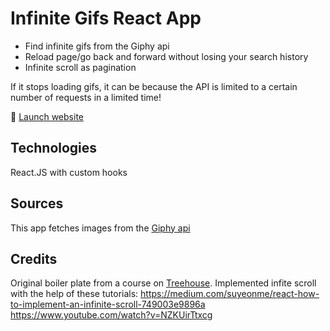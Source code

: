 # Infinite Gifs React App

- Find infinite gifs from the Giphy api
- Reload page/go back and forward without losing your search history
- Infinite scroll as pagination

If it stops loading gifs, it can be because the API is limited to a certain number of requests in a limited time!

🚀 [Launch website](https://jennysvensson.github.io/infinite-gifs/)

## Technologies

React.JS with custom hooks

## Sources

This app fetches images from the [Giphy api](https://developers.giphy.com/)

## Credits

Original boiler plate from a course on [Treehouse](https://teamtreehouse.com/).
Implemented infite scroll with the help of these tutorials:
https://medium.com/suyeonme/react-how-to-implement-an-infinite-scroll-749003e9896a
https://www.youtube.com/watch?v=NZKUirTtxcg

